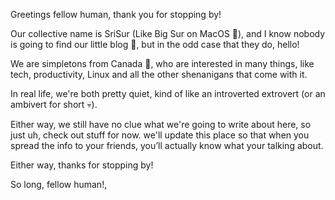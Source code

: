 Greetings fellow human, thank you for stopping by!

Our collective name is SriSur (Like Big Sur on MacOS 🤣), and I know nobody is going to find our little blog 🤏, but in the odd case that they do, hello!

We are simpletons from Canada 🍁, who are interested in many things, like tech, productivity, Linux and all the other shenanigans that come with it.

In real life, we're both pretty quiet, kind of like an introverted extrovert (or an ambivert for short 💀).

Either way, we still have no clue what we're going to write about here, so just uh, check out stuff for now. we'll update this place so that when you spread the info to your friends, you’ll actually know what your talking about.

Either way, thanks for stopping by!

So long, fellow human!,
